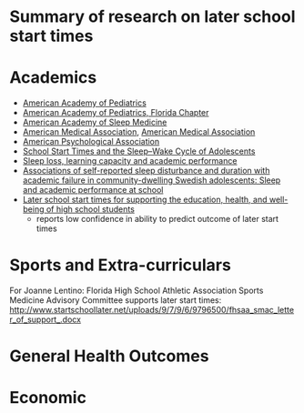 # Summary of research on later school start times

# Academics

* [American Academy of Pediatrics][1] 
* [American Academy of Pediatrics, Florida Chapter][2]
* [American Academy of Sleep Medicine][3]
* [American Medical Association][4], [American Medical Association][5]
* [American Psychological Association][6]
* [School Start Times and the Sleep–Wake Cycle of Adolescents][7]
* [Sleep loss, learning capacity and academic performance][8]
* [Associations of self-reported sleep disturbance and duration with academic failure in community-dwelling Swedish adolescents: Sleep and academic performance at school][9]
* [Later school start times for supporting the education, health, and well-being of high school students][10]
  * reports low confidence in ability to predict outcome of later start times

[1]: http://pediatrics.aappublications.org/content/early/2014/08/19/peds.2014-1697
[2]: http://www.startschoollater.net/uploads/9/7/9/6/9796500/fcaap_-_white_paper_high_school_start_times-2.docx
[3]: http://www.startschoollater.net/uploads/9/7/9/6/9796500/aasm_position_statement_on_delaying_school_start_times.pdf
[4]: https://policysearch.ama-assn.org/policyfinder/detail/school%20start%20time?uri=%2FAMADoc%2FHOD.xml-0-5024.xml
[5]: http://news.cision.com/american-medical-association/r/ama-supports-delayed-school-start-times-to-improve-adolescent-wellness,c2029027
[6]: http://www.apa.org/pi/families/resources/school-start-times.pdf
[7]: http://journals.sagepub.com/doi/abs/10.3102/0013189X11402323
[8]: http://www.smrv-journal.com/article/S1087-0792(05)00123-1/abstract
[9]: http://www.sleep-journal.com/article/S1389-9457(14)00386-4/abstract
[10]: http://cochranelibrary-wiley.com/doi/10.1002/14651858.CD009467.pub2/full

# Sports and Extra-curriculars

For Joanne Lentino: Florida High School Athletic Association Sports Medicine Advisory Committee supports later start times: http://www.startschoollater.net/uploads/9/7/9/6/9796500/fhsaa_smac_letter_of_support_.docx

# General Health Outcomes

# Economic

